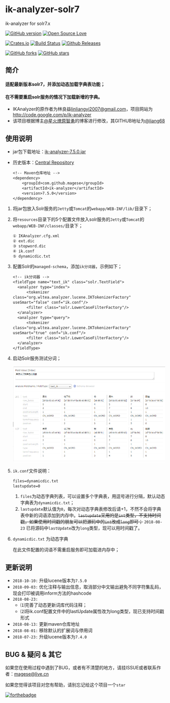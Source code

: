 # ik-analyzer-solr7
ik-analyzer for solr7.x

<!-- Badges section here. -->
[![GitHub version](https://img.shields.io/badge/version-7.5.0-519dd9.svg)](https://github.com/magese/ik-analyzer-solr7)
[![Open Source Love](https://badges.frapsoft.com/os/v1/open-source.svg?v=103)](https://github.com/magese/ik-analyzer-solr7/releases)

[![Crates.io](https://img.shields.io/crates/l/rustc-serialize.svg)](./LICENSE)
[![Build Status](https://travis-ci.org/magese/ik-analyzer-solr7.svg?branch=master)](https://travis-ci.org/magese/ik-analyzer-solr7)
[![Github Releases](https://img.shields.io/github/downloads/magese/ik-analyzer-solr7/latest/total.svg)](https://github.com/magese/ik-analyzer-solr7/releases)

[![GitHub forks](https://img.shields.io/github/forks/magese/ik-analyzer-solr7.svg?style=social&label=Fork)](https://github.com/magese/ik-analyzer-solr7/fork)
[![GitHub stars](https://img.shields.io/github/stars/magese/ik-analyzer-solr7.svg?style=social&label=Star)](https://github.com/magese/ik-analyzer-solr7/star)
<!-- /Badges section end. -->

## 简介
#### 适配最新版本solr7，并添加动态加载字典表功能；
#### 在不需要重启solr服务的情况下加载新增的字典。
* IKAnalyzer的原作者为林良益<linliangyi2007@gmail.com>，项目网站为<http://code.google.com/p/ik-analyzer>
* 该项目根据博主[@星火燎原智勇](http://www.cnblogs.com/liang1101/articles/6395016.html)的博客进行修改，其GITHUB地址为[@liang68](https://github.com/liang68)


## 使用说明
* jar包下载地址：[ik-analyzer-7.5.0.jar](https://search.maven.org/remotecontent?filepath=com/github/magese/ik-analyzer/7.5.0/ik-analyzer-7.5.0.jar)
* 历史版本：[Central Repository](https://search.maven.org/search?q=g:com.github.magese%20AND%20a:ik-analyzer&core=gav)

    ```console
    <!-- Maven仓库地址 -->
    <dependency>
        <groupId>com.github.magese</groupId>
        <artifactId>ik-analyzer</artifactId>
        <version>7.5.0</version>
    </dependency>
    ```

1. 将jar包放入Solr服务的`Jetty`或`Tomcat`的`webapp/WEB-INF/lib/`目录下；

2. 将`resources`目录下的5个配置文件放入solr服务的`Jetty`或`Tomcat`的`webapp/WEB-INF/classes/`目录下；
    ```console
    ① IKAnalyzer.cfg.xml
    ② ext.dic
    ③ stopword.dic
    ④ ik.conf
    ⑤ dynamicdic.txt
    ```

3. 配置Solr的`managed-schema`，添加`ik分词器`，示例如下；
    ```console
    <!-- ik分词器 -->
    <fieldType name="text_ik" class="solr.TextField">
      <analyzer type="index">
          <tokenizer class="org.wltea.analyzer.lucene.IKTokenizerFactory" useSmart="false" conf="ik.conf"/>
          <filter class="solr.LowerCaseFilterFactory"/>
      </analyzer>
      <analyzer type="query">
          <tokenizer class="org.wltea.analyzer.lucene.IKTokenizerFactory" useSmart="true" conf="ik.conf"/>
          <filter class="solr.LowerCaseFilterFactory"/>
      </analyzer>
    </fieldType>
    ```

4. 启动Solr服务测试分词；

    ![analyzer](./img/analyzer.png)

5. `ik.conf`文件说明：
    ```console
    files=dynamicdic.txt
    lastupdate=0
    ```

    1. `files`为动态字典列表，可以设置多个字典表，用逗号进行分隔，默认动态字典表为`dynamicdic.txt`；
    2. `lastupdate`默认值为`0`，每次对动态字典表修改后请+1，不然不会将字典表中新的词语添加到内存中。<s>`lastupdate`采用的是`int`类型，不支持时间戳，如果使用时间戳的朋友可以把源码中的`int`改成`long`即可；</s> `2018-08-23` 已将源码中`lastUpdate`改为`long`类型，现可以用时间戳了。

6. `dynamicdic.txt` 为动态字典

    在此文件配置的词语不需重启服务即可加载进内存中；


## 更新说明
- `2018-10-10:` 升级lucene版本为`7.5.0`
- `2018-09-03:` 优化注释与输出信息，取消部分中文输出避免不同字符集乱码，现会打印被调用inform方法的hashcode
- `2018-08-23: `
    - ⑴完善了动态更新词库代码注释；
    - ⑵将ik.conf配置文件中的lastUpdate属性改为long类型，现已支持时间戳形式
- `2018-08-13:` 更新maven仓库地址
- `2018-08-01:` 移除默认的扩展词与停用词
- `2018-07-23:` 升级lucene版本为`7.4.0`


## BUG & 疑问 & 其它
如果您在使用过程中遇到了BUG，或者有不清楚的地方，请挂ISSUE或者联系作者：<magese@live.cn>

如果您觉得该项目对您有帮助，请别忘记给这个项目一个`star`

[![forthebadge](https://forthebadge.com/images/badges/made-with-java.svg)](https://www.java.com)